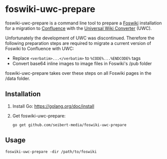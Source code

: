 # foswiki-uwc-prepare

foswiki-uwc-prepare is a command line tool to prepare a [Foswiki](http://foswiki.org/) installation for a migration to
[Confluence](https://www.atlassian.com/software/confluence) with the
[Universal Wiki Converter](https://migrations.atlassian.net/wiki) (UWC).

Unfortunately the development of UWC was discontinued. Therefore the following preparation steps are required to migrate
a current version of Foswiki to Confluence with UWC:

* Replace ``<verbatim>...</verbatim>`` to ``%CODE%...%ENDCODE%`` tags
* Convert base64 inline images to image files in Foswiki's /pub folder

foswiki-uwc-prepare takes over these steps on all Foswiki pages in the /data folder.

## Installation

1. Install Go: https://golang.org/doc/install
1. Get foswiki-uwc-prepare:

    ``go get github.com/seibert-media/foswiki-uwc-prepare``

## Usage

    foswiki-uwc-prepare -dir /path/to/foswiki